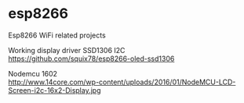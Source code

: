 # esp8266
Esp8266 WiFi related projects

Working display driver SSD1306 I2C <br>
https://github.com/squix78/esp8266-oled-ssd1306 


Nodemcu 1602<br>
http://www.14core.com/wp-content/uploads/2016/01/NodeMCU-LCD-Screen-i2c-16x2-Display.jpg
